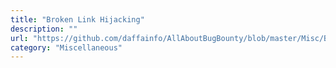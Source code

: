 ```yaml
---
title: "Broken Link Hijacking"
description: ""
url: "https://github.com/daffainfo/AllAboutBugBounty/blob/master/Misc/Broken%20Link%20Hijacking.md"
category: "Miscellaneous"
---
```


